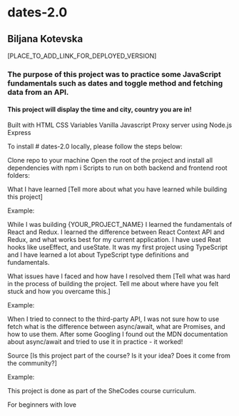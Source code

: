 # dates-2.0

## Biljana Kotevska

[PLACE_TO_ADD_LINK_FOR_DEPLOYED_VERSION]

### The purpose of this project was to practice some JavaScript fundamentals such as dates and toggle method and fetching data from an API. 

#### This project will display the time and city, country you are in!

Built with
HTML
CSS Variables
Vanilla Javascript
Proxy server using Node.js Express

To install # dates-2.0 locally, please follow the steps below:

Clone repo to your machine
Open the root of the project and install all dependencies with npm i 
Scripts to run on both backend and frontend root folders:

What I have learned
[Tell more about what you have learned while building this project]

Example:

While I was building {YOUR_PROJECT_NAME} I learned the fundamentals of React and Redux. I learned the difference between React Context API and Redux, and what works best for my current application. I have used Reat hooks like useEffect, and useState. It was my first project using TypeScript and I have learned a lot about TypeScript type definitions and fundamentals.

What issues have I faced and how have I resolved them
[Tell what was hard in the process of building the project. Tell me about where have you felt stuck and how you overcame this.]

Example:

When I tried to connect to the third-party API, I was not sure how to use fetch what is the difference between async/await, what are Promises, and how to use them. After some Googling I found out the MDN documentation about async/await and tried to use it in practice - it worked!

Source
[Is this project part of the course? Is it your idea? Does it come from the community?]

Example:

This project is done as part of the SheCodes course curriculum.


For beginners with love
